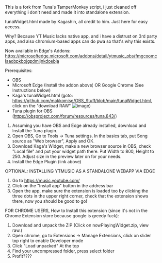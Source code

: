 This is a fork from Tuna's TamperMonkey script, i just cleaned off everything i don't need and made it into standalone extension.

tunaWidget.html made by Kagashin, all credit to him. Just here for easy access.

Why? Because YT Music lacks native app, and i have a distrust on 3rd party apps, and also chromium-based apps can do pwa so that's why this exists.

Now available in Edge's Addons: https://microsoftedge.microsoft.com/addons/detail/ytmusic_obs/fmgcoomclaaobpkbojgpdmjjnkdoebja



Prerequisites: 
- OBS
- Microsoft Edge (Install the addon above) OR Google Chrome (See Instructions below)
- Kaga's tunaWidget.html (goto: https://github.com/makkomise/OBS_Stuff/blob/main/tunaWidget.html, click on the "download RAW" ![image](https://github.com/user-attachments/assets/2bc62308-a177-4bfa-9b27-d718b212abbd))
- Tuna plugin for OBS (https://obsproject.com/forum/resources/tuna.843/)

1) Assuming you have OBS and Edge already installed, download and Install the Tuna plugin.
2) Open OBS, Go to Tools -> Tuna settings. In the basics tab, put Song source as "Web browser", Apply and OK.
3) Download Kaga's Widget, make a new browser source in OBS, check "Local file" and put your widget path there. Put Width to 800, Height to 250. Adjust size in the preview later on for your needs.
4) Install the Edge Plugin (link above)



OPTIONAL: INSTALLING YTMUSIC AS A STANDALONE WEBAPP VIA EDGE

1) Go to https://music.youtube.com/
2) Click on the "Install app" button in the address bar
3) Open the app, make sure the extension is loaded too by clicking the three dots in the upper right corner, check that the extension shows there, now you should be good to go!






FOR CHROME USERS, How to Install this extension (since it's not in the Chrome Extension store because google is greedy fuck):

1) Download and unpack the ZIP (Click on nowPlayingWidget.zip, view raw.)
2) Open chrome, go to Extensions -> Manage Extensions, click on slider top right to enable Developer mode
4) Click "Load unpacked" At the top
5) Find your uncompressed folder, press select folder
6) Profit????

